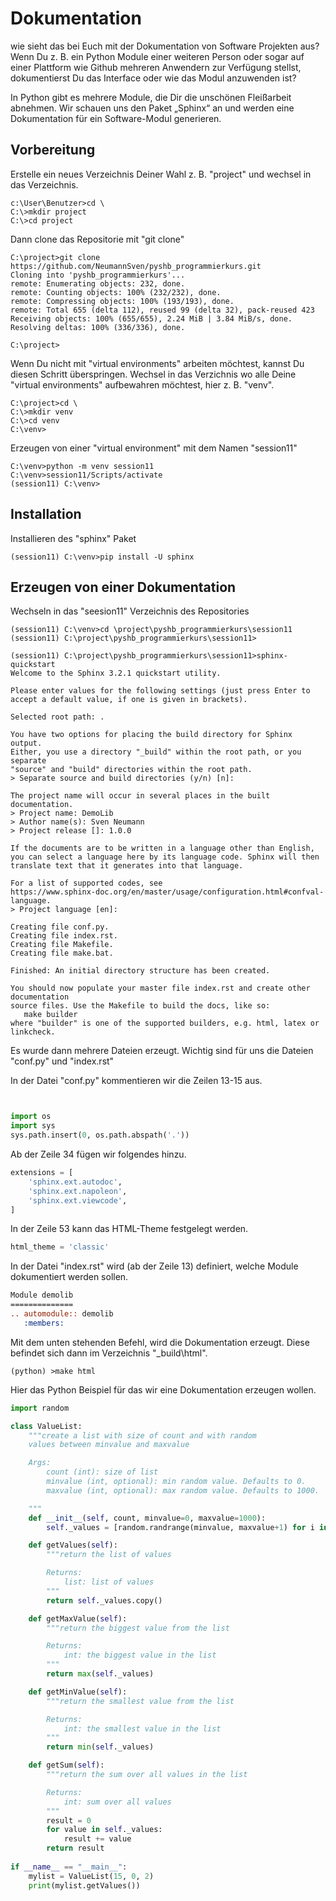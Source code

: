 # Dokumentation

wie sieht das bei Euch mit der Dokumentation von Software Projekten aus? Wenn Du z. B. ein Python Module einer weiteren Person oder sogar auf einer Plattform wie Github mehreren Anwendern zur Verfügung stellst, dokumentierst Du das Interface oder wie das Modul anzuwenden ist?

In Python gibt es mehrere Module, die Dir die unschönen Fleißarbeit abnehmen. Wir schauen uns den Paket „Sphinx“ an und werden eine Dokumentation für ein Software-Modul generieren.


## Vorbereitung

Erstelle ein neues Verzeichnis Deiner Wahl z. B. "project" und wechsel in das Verzeichnis.

```
c:\User\Benutzer>cd \
C:\>mkdir project
C:\>cd project
```

Dann clone das Repositorie mit "git clone" 

```console
C:\project>git clone https://github.com/NeumannSven/pyshb_programmierkurs.git
Cloning into 'pyshb_programmierkurs'...
remote: Enumerating objects: 232, done.
remote: Counting objects: 100% (232/232), done.
remote: Compressing objects: 100% (193/193), done.
remote: Total 655 (delta 112), reused 99 (delta 32), pack-reused 423
Receiving objects: 100% (655/655), 2.24 MiB | 3.84 MiB/s, done.
Resolving deltas: 100% (336/336), done.

C:\project>
```

Wenn Du nicht mit "virtual environments" arbeiten möchtest, kannst Du diesen Schritt überspringen.
Wechsel in das Verzichnis wo alle Deine "virtual environments" aufbewahren möchtest, hier z. B. "venv".

```console
C:\project>cd \
C:\>mkdir venv
C:\>cd venv
C:\venv>
```

Erzeugen von einer "virtual environment" mit dem Namen "session11"

```console
C:\venv>python -m venv session11
C:\venv>session11/Scripts/activate
(session11) C:\venv> 
```

## Installation

Installieren des "sphinx" Paket

```console
(session11) C:\venv>pip install -U sphinx
```

## Erzeugen von einer Dokumentation

Wechseln in das "seesion11" Verzeichnis des Repositories

```console
(session11) C:\venv>cd \project\pyshb_programmierkurs\session11
(session11) C:\project\pyshb_programmierkurs\session11>

(session11) C:\project\pyshb_programmierkurs\session11>sphinx-quickstart
Welcome to the Sphinx 3.2.1 quickstart utility.

Please enter values for the following settings (just press Enter to
accept a default value, if one is given in brackets).

Selected root path: .

You have two options for placing the build directory for Sphinx output.
Either, you use a directory "_build" within the root path, or you separate
"source" and "build" directories within the root path.
> Separate source and build directories (y/n) [n]:

The project name will occur in several places in the built documentation.
> Project name: DemoLib
> Author name(s): Sven Neumann
> Project release []: 1.0.0

If the documents are to be written in a language other than English,
you can select a language here by its language code. Sphinx will then
translate text that it generates into that language.

For a list of supported codes, see
https://www.sphinx-doc.org/en/master/usage/configuration.html#confval-language.
> Project language [en]:

Creating file conf.py.
Creating file index.rst.
Creating file Makefile.
Creating file make.bat.

Finished: An initial directory structure has been created.

You should now populate your master file index.rst and create other documentation
source files. Use the Makefile to build the docs, like so:
   make builder
where "builder" is one of the supported builders, e.g. html, latex or linkcheck.

```

Es wurde dann mehrere Dateien erzeugt. Wichtig sind für uns die Dateien "conf.py" und "index.rst" 

In der Datei "conf.py" kommentieren wir die Zeilen 13-15 aus. 

```python


import os
import sys
sys.path.insert(0, os.path.abspath('.'))
```

Ab der Zeile 34 fügen wir folgendes hinzu. 

```python
extensions = [
    'sphinx.ext.autodoc',
    'sphinx.ext.napoleon',
    'sphinx.ext.viewcode',
]
```

In der Zeile 53 kann das HTML-Theme festgelegt werden.

```python
html_theme = 'classic'

```

In der Datei "index.rst" wird (ab der Zeile 13) definiert, welche Module dokumentiert werden sollen. 

```rst
Module demolib
==============
.. automodule:: demolib
   :members:
```

Mit dem unten stehenden Befehl, wird die Dokumentation erzeugt.
Diese befindet sich dann im Verzeichnis "_build\html".

```console
(python) >make html
```

Hier das Python Beispiel für das wir eine Dokumentation erzeugen wollen.

```python
import random

class ValueList:
    """create a list with size of count and with random
    values between minvalue and maxvalue

    Args:
        count (int): size of list
        minvalue (int, optional): min random value. Defaults to 0.
        maxvalue (int, optional): max random value. Defaults to 1000.

    """   
    def __init__(self, count, minvalue=0, maxvalue=1000): 
        self._values = [random.randrange(minvalue, maxvalue+1) for i in range(count)]

    def getValues(self):
        """return the list of values

        Returns:
            list: list of values
        """        
        return self._values.copy()

    def getMaxValue(self):
        """return the biggest value from the list 

        Returns:
            int: the biggest value in the list
        """        
        return max(self._values)

    def getMinValue(self):
        """return the smallest value from the list

        Returns:
            int: the smallest value in the list
        """        
        return min(self._values)

    def getSum(self):
        """return the sum over all values in the list

        Returns:
            int: sum over all values
        """        
        result = 0
        for value in self._values:
            result += value
        return result
        
if __name__ == "__main__":
    mylist = ValueList(15, 0, 2)
    print(mylist.getValues())

```
